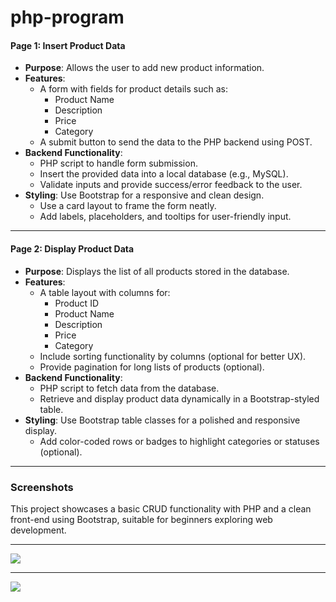 # php-program



#### **Page 1: Insert Product Data**
- **Purpose**: Allows the user to add new product information.
- **Features**:
  - A form with fields for product details such as:
    - Product Name
    - Description
    - Price
    - Category
  - A submit button to send the data to the PHP backend using POST.
- **Backend Functionality**:
  - PHP script to handle form submission.
  - Insert the provided data into a local database (e.g., MySQL).
  - Validate inputs and provide success/error feedback to the user.
- **Styling**: Use Bootstrap for a responsive and clean design.
  - Use a card layout to frame the form neatly.
  - Add labels, placeholders, and tooltips for user-friendly input.

---

#### **Page 2: Display Product Data**
- **Purpose**: Displays the list of all products stored in the database.
- **Features**:
  - A table layout with columns for:
    - Product ID
    - Product Name
    - Description
    - Price
    - Category
  - Include sorting functionality by columns (optional for better UX).
  - Provide pagination for long lists of products (optional).
- **Backend Functionality**:
  - PHP script to fetch data from the database.
  - Retrieve and display product data dynamically in a Bootstrap-styled table.
- **Styling**: Use Bootstrap table classes for a polished and responsive display.
  - Add color-coded rows or badges to highlight categories or statuses (optional).

---

### Screenshots



This project showcases a basic CRUD functionality with PHP and a clean front-end using Bootstrap, suitable for beginners exploring web development.

<p align ='center'>
  <hr>
  <img src ='https://github.com/user-attachments/assets/5d6c2b7e-dd45-442d-b48f-fb5138fedf14'>
  <hr>
  <img src ='https://github.com/user-attachments/assets/3021cf9c-8bd3-44b0-8109-4d0e9efcbd06'>
</p>

